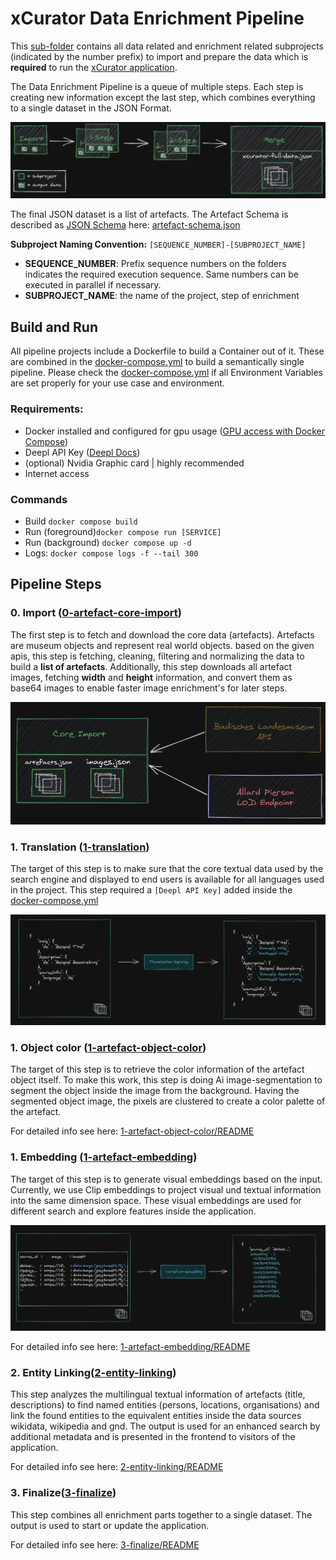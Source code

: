 # xCurator Data Enrichment Pipeline

This [sub-folder](../data-enrichment) contains all data related and enrichment related subprojects (indicated by the number prefix) to import and prepare the data which is **required** to run the [xCurator application](../application).

The Data Enrichment Pipeline is a queue of multiple steps. Each step is creating new information except the last step, which combines everything to a single dataset in the JSON Format.

<div style="text-align:center"><img src="./doc/pipeline.png" alt="pipeline"/></div>


The final JSON dataset is a list of artefacts. The Artefact Schema is described as [JSON Schema](https://json-schema.org/) here: [artefact-schema.json](./artefact-schema.json)

**Subproject Naming Convention:** `[SEQUENCE_NUMBER]-[SUBPROJECT_NAME]`

- **SEQUENCE_NUMBER**: Prefix sequence numbers on the folders indicates the required execution sequence. Same numbers can be executed in parallel if necessary.
- **SUBPROJECT_NAME**: the name of the project, step of enrichment

## Build and Run
All pipeline projects include a Dockerfile to build a Container out of it.
These are combined in the [docker-compose.yml](./docker-compose.yml) to build a semantically single pipeline.
Please check the [docker-compose.yml](./docker-compose.yml) if all Environment Variables are set properly for your use case and environment.

### Requirements:
- Docker installed and configured for gpu usage ([GPU access with Docker Compose](https://docs.docker.com/compose/gpu-support/))
- Deepl API Key ([Deepl Docs](https://support.deepl.com/hc/en-us/articles/360020695820-Authentication-Key))
- (optional) Nvidia Graphic card | highly recommended
- Internet access

### Commands
- Build `docker compose build`
- Run (foreground)`docker compose run [SERVICE]`
- Run (background) `docker compose up -d`
- Logs: `docker compose logs -f --tail 300`

## Pipeline Steps

### 0. Import ([0-artefact-core-import](./0-artefact-core-import))

The first step is to fetch and download the core data (artefacts). Artefacts are museum objects and represent real world objects.
based on the given apis, this step is fetching, cleaning, filtering and normalizing the data to build a **list of artefacts**.
Additionally, this step downloads all artefact images, fetching **width** and **height** information, and convert them as base64 images to enable faster image enrichment's for later steps.

<div style="text-align:center"><img src="./doc/import-step.png" alt="import step"/></div>


### 1. Translation ([1-translation](./1-translation))

The target of this step is to make sure that the core textual data used by the search engine and displayed to end users is available for all languages used in the project. 
This step required a `[Deepl API Key]` added inside the [docker-compose.yml](./docker-compose.yml)

<div style="text-align:center"><img src="./doc/translation-step.png" alt="translation step"/></div>


### 1. Object color ([1-artefact-object-color](./1-artefact-object-color))

The target of this step is to retrieve the color information of the artefact object itself. To make this work, this step is doing Ai image-segmentation to segment the object inside the image from the background.
Having the segmented object image, the pixels are clustered to create a color palette of the artefact.

For detailed info see here: [1-artefact-object-color/README](./1-artefact-object-color/README.md)

### 1. Embedding ([1-artefact-embedding](./1-artefact-embedding))

The target of this step is to generate visual embeddings based on the input. Currently, we use Clip embeddings to project visual und textual information into the same dimension space.
These visual embeddings are used for different search and explore features inside the application. 

<div style="text-align:center"><img src="./1-artefact-embedding/doc/embedding-step.png" alt="embedding step"/></div>

For detailed info see here: [1-artefact-embedding/README](./1-artefact-embedding/README.md)

### 2. Entity Linking([2-entity-linking](./2-entity-linking))

This step analyzes the multilingual textual information of artefacts (title, descriptions) to find named entities (persons, locations, organisations) and 
link the found entities to the equivalent entities inside the data sources wikidata, wikipedia and gnd.
The output is used for an enhanced search by additional metadata and is presented in the frontend to visitors of the application.

For detailed info see here: [2-entity-linking/README](2-entity-linking/README.md)

### 3. Finalize([3-finalize](./3-finalize))

This step combines all enrichment parts together to a single dataset. The output is used to start or update the application.

For detailed info see here: [3-finalize/README](3-finalize/README.md)




